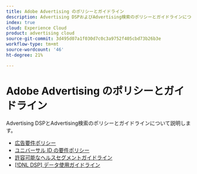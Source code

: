 ```yaml
---
title: Adobe Advertising のポリシーとガイドライン
description: Advertising DSPおよびAdvertising検索のポリシーとガイドラインについて説明します。
index: true
cloud: Experience Cloud
product: advertising cloud
source-git-commit: 3d495d07a1f030d7c0c3a9752f405cbd73b26b3e
workflow-type: tm+mt
source-wordcount: '46'
ht-degree: 21%

---
```


# Adobe Advertising のポリシーとガイドライン

Advertising DSPとAdvertising検索のポリシーとガイドラインについて説明します。

+ [広告要件ポリシー](/help/policies/ad-requirements-policy.md)
+ [ユニバーサル ID の要件ポリシー](/help/policies/universal-id-policy.md)
+ [許容可能なヘルスセグメントガイドライン](/help/policies/health-segment-guidelines.md)
+ [[!DNL DSP] データ使用ガイドライン](/help/policies/data-usage-guidelines.md)
